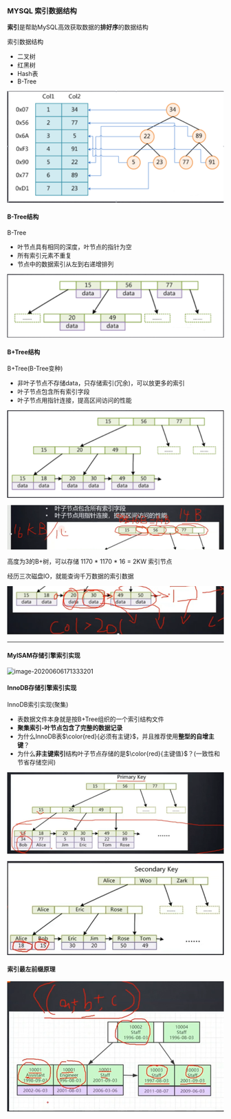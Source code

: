### MYSQL 索引数据结构



**索引**是帮助MySQL高效获取数据的**排好序**的数据结构

索引数据结构

- 二叉树
- 红黑树
- Hash表
- B-Tree

![image-20200606163912558](typora_image/image-20200606163912558.png)



#### B-Tree结构

B-Tree

- 叶节点具有相同的深度，叶节点的指针为空
- 所有索引元素不重复
- 节点中的数据索引从左到右递增排列

![image-20200606164703958](typora_image/image-20200606164703958.png)

#### B+Tree结构

B+Tree(B-Tree变种)

- 非叶子节点不存储data，只存储索引(冗余)，可以放更多的索引
- 叶子节点包含所有索引字段
- 叶子节点用指针连接，提高区间访问的性能

![image-20200606165216231](typora_image/image-20200606165216231.png)

![image-20200606165456113](typora_image/image-20200606165456113.png)

高度为3的B+树，可以存储 1170 * 1170 * 16 = 2KW 索引节点

经历三次磁盘IO，就能查询千万数据的索引数据

![image-20200606170827830](typora_image/image-20200606170827830.png)

----

#### MyISAM存储引擎索引实现

![image-20200606171333201](/typora_image/image-20200606171333201.png)

#### InnoDB存储引擎索引实现

InnoDB索引实现(聚集)

- 表数据文件本身就是按B+Tree组织的一个索引结构文件
- **聚集索引-叶节点包含了完整的数据记录**
- 为什么InnoDB表$\color{red}{必须有主键}$，并且推荐使用**整型的自增主键**？
- 为什么**非主键索引**结构叶子节点存储的是$\color{red}{主键值}$？(一致性和节省存储空间)

![image-20200606184706336](typora_image/image-20200606184706336.png)

![image-20200606190055394](typora_image/image-20200606190055394.png)

#### 索引最左前缀原理

![image-20200606190635492](typora_image/image-20200606190635492.png)

